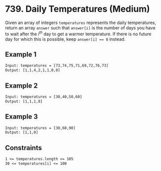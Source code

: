 # 739. Daily Temperatures (Medium)

Given an array of integers `temperatures` represents the daily temperatures, return an array `answer` such that `answer[i]` is the number of days you have to wait after the $i^{th}$ day to get a warmer temperature. If there is no future day for which this is possible, keep `answer[i] == 0` instead.

## Example 1

```txt
Input: temperatures = [73,74,75,71,69,72,76,73]
Output: [1,1,4,2,1,1,0,0]
```

## Example 2

```txt
Input: temperatures = [30,40,50,60]
Output: [1,1,1,0]
```

## Example 3

```txt
Input: temperatures = [30,60,90]
Output: [1,1,0]
```

## Constraints

```txt
1 <= temperatures.length <= 105
30 <= temperatures[i] <= 100
```
